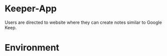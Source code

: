 # Keeper-App
Users are directed to website where they can create notes similar to Google Keep.

# Environment 
